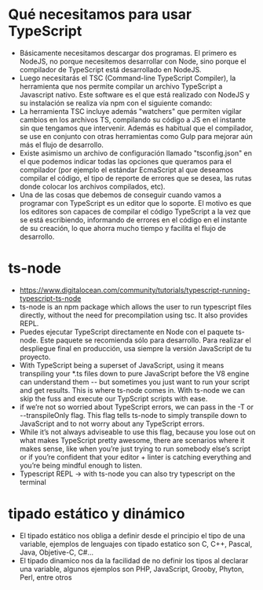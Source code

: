 # Qué necesitamos para usar TypeScript

- Básicamente necesitamos descargar dos programas. El primero es NodeJS, no porque necesitemos desarrollar con Node, sino porque el compilador de TypeScript está desarrollado en NodeJS.
- Luego necesitarás el TSC (Command-line TypeScript Compiler), la herramienta que nos permite compilar un archivo TypeScript a Javascript nativo. Este software es el que está realizado con NodeJS y su instalación se realiza vía npm con el siguiente comando: 
- La herramienta TSC incluye además "watchers" que permiten vigilar cambios en los archivos TS, compilando su código a JS en el instante sin que tengamos que intervenir. Además es habitual que el compilador, se use en conjunto con otras herramientas como Gulp para mejorar aún más el flujo de desarrollo.
- Existe asimismo un archivo de configuración llamado "tsconfig.json" en el que podemos indicar todas las opciones que queramos para el compilador (por ejemplo el estándar EcmaScript al que deseamos compilar el código, el tipo de reporte de errores que se desea, las rutas donde colocar los archivos compilados, etc). 
- Una de las cosas que debemos de conseguir cuando vamos a programar con TypeScript es un editor que lo soporte. El motivo es que los editores son capaces de compilar el código TypeScript a la vez que se está escribiendo, informando de errores en el código en el instante de su creación, lo que ahorra mucho tiempo y facilita el flujo de desarrollo. 

# ts-node

- https://www.digitalocean.com/community/tutorials/typescript-running-typescript-ts-node
- ts-node is an npm package which allows the user to run typescript files directly, without the need for precompilation using tsc. It also provides REPL.
- Puedes ejecutar TypeScript directamente en Node con el paquete ts-node. Este paquete se recomienda sólo para desarrollo. Para realizar el despliegue final en producción, usa siempre la versión JavaScript de tu proyecto.
- With TypeScript being a superset of JavaScript, using it means transpiling your *.ts files down to pure JavaScript before the V8 engine can understand them
-- but sometimes you just want to run your script and get results. This is where ts-node comes in. With ts-node we can skip the fuss and execute our TypScript scripts with ease.
- if we’re not so worried about TypeScript errors, we can pass in the -T or --transpileOnly flag. This flag tells ts-node to simply transpile down to JavaScript and to not worry about any TypeScript errors.
- While it’s not always adviseable to use this flag, because you lose out on what makes TypeScript pretty awesome, there are scenarios where it makes sense, like when you’re just trying to run somebody else’s script or if you’re confident that your editor + linter is catching everything and you’re being mindful enough to listen.
- Typescript REPL -> with ts-node you can also try typescript on the terminal

# tipado estático y dinámico

- El tipado estático nos obliga a definir desde el principio el tipo de una variable, ejemplos de lenguajes con tipado estatico son C, C++, Pascal, Java, Objetive-C, C#...
- El tipado dinamico nos da la facilidad de no definir los tipos al declarar una variable, algunos ejemplos son PHP, JavaScript, Grooby, Phyton, Perl, entre otros
